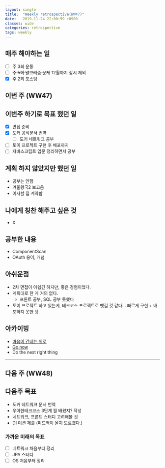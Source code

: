 ```yaml
---
layout: single
title:  "Weekly retrospective(WW47)"
date:   2019-11-24 22:00:59 +0900
classes: wide
categories: retrospective
tags: weekly
---
```


## 매주 해야하는 일

- [ ] 주 3회 운동
- [ ] ~~주 5회 알고리즘 문제~~ 12월까지 잠시 제외
- [x] 주 2회 포스팅

## 이번 주 (WW47)

## 이번주 하기로 목표 했던 일

- [x] 면접 준비
- [x] 도커 공식문서 번역
  - [ ] 도커 네트워크 공부
- [ ] 토이 프로젝트 구현 후 배포까지
- [ ] 자바스크립트 입문 정리하면서 공부

## 계획 하지 않았지만 했던 일

- 공부는 안함
- 겨울왕국2 보고옴
- 이사할 집 계약함

## 나에게 칭찬 해주고 싶은 것

- X

## 공부한 내용

- ComponentScan
- OAuth 용어, 개념

## 아쉬운점

- 2차 면접이 아쉽긴 하지만, 좋은 경험이었다.
- 계획대로 한 게 거의 없다.
  - 프론트 공부, SQL 공부 못했다
- 토이 프로젝트 하고 있는게, 테크코스 프로젝트로 뺏길 것 같다... 빠르게 구현 + 배포하지 못한 탓

## 아카이빙

- [마음이 건네는 위로](https://brunch.co.kr/@kozzangnim/347)
- [Go now](https://brunch.co.kr/@kozzangnim/383)
- Do the next right thing

---

## 다음 주 (WW48)

## 다음주 목표

- 도커 네트워크 문서 번역
- 우아한테크코스 3단계 뭘 배웠지? 작성
- 네트워크, 프론트 스터디 고려해볼 것
- DI 미션 제출 (피드백이 올지 모르겠다.)

### 가까운 미래의 목표

- [ ] 네트워크 처음부터 정리
- [ ] JPA 스터디
- [ ] OS 처음부터 정리
